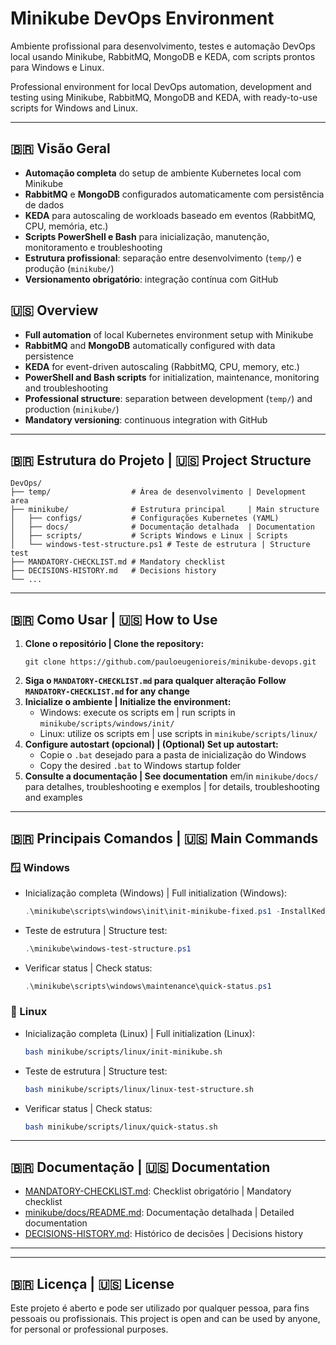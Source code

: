# Minikube DevOps Environment

Ambiente profissional para desenvolvimento, testes e automação DevOps local usando Minikube, RabbitMQ, MongoDB e KEDA, com scripts prontos para Windows e Linux.

Professional environment for local DevOps automation, development and testing using Minikube, RabbitMQ, MongoDB and KEDA, with ready-to-use scripts for Windows and Linux.

---

## 🇧🇷 Visão Geral
- **Automação completa** do setup de ambiente Kubernetes local com Minikube
- **RabbitMQ** e **MongoDB** configurados automaticamente com persistência de dados
- **KEDA** para autoscaling de workloads baseado em eventos (RabbitMQ, CPU, memória, etc.)
- **Scripts PowerShell e Bash** para inicialização, manutenção, monitoramento e troubleshooting
- **Estrutura profissional**: separação entre desenvolvimento (`temp/`) e produção (`minikube/`)
- **Versionamento obrigatório**: integração contínua com GitHub

## 🇺🇸 Overview
- **Full automation** of local Kubernetes environment setup with Minikube
- **RabbitMQ** and **MongoDB** automatically configured with data persistence
- **KEDA** for event-driven autoscaling (RabbitMQ, CPU, memory, etc.)
- **PowerShell and Bash scripts** for initialization, maintenance, monitoring and troubleshooting
- **Professional structure**: separation between development (`temp/`) and production (`minikube/`)
- **Mandatory versioning**: continuous integration with GitHub

---

## 🇧🇷 Estrutura do Projeto | 🇺🇸 Project Structure
```
DevOps/
├── temp/                  # Área de desenvolvimento | Development area
├── minikube/              # Estrutura principal     | Main structure
│   ├── configs/           # Configurações Kubernetes (YAML)
│   ├── docs/              # Documentação detalhada  | Documentation
│   ├── scripts/           # Scripts Windows e Linux | Scripts
│   └── windows-test-structure.ps1 # Teste de estrutura | Structure test
├── MANDATORY-CHECKLIST.md # Mandatory checklist
├── DECISIONS-HISTORY.md   # Decisions history
└── ...
```

---

## 🇧🇷 Como Usar | 🇺🇸 How to Use
1. **Clone o repositório | Clone the repository:**
   ```
   git clone https://github.com/pauloeugenioreis/minikube-devops.git
   ```
2. **Siga o `MANDATORY-CHECKLIST.md` para qualquer alteração**
  **Follow `MANDATORY-CHECKLIST.md` for any change**
3. **Inicialize o ambiente | Initialize the environment:**
   - Windows: execute os scripts em | run scripts in `minikube/scripts/windows/init/`
   - Linux: utilize os scripts em | use scripts in `minikube/scripts/linux/`
4. **Configure autostart (opcional) | (Optional) Set up autostart:**
   - Copie o `.bat` desejado para a pasta de inicialização do Windows
   - Copy the desired `.bat` to Windows startup folder
5. **Consulte a documentação | See documentation** em/in `minikube/docs/` para detalhes, troubleshooting e exemplos | for details, troubleshooting and examples

---


## 🇧🇷 Principais Comandos | 🇺🇸 Main Commands

### 🪟 Windows
- Inicialização completa (Windows) | Full initialization (Windows):
  ```powershell
  .\minikube\scripts\windows\init\init-minikube-fixed.ps1 -InstallKeda
  ```
- Teste de estrutura | Structure test:
  ```powershell
  .\minikube\windows-test-structure.ps1
  ```
- Verificar status | Check status:
  ```powershell
  .\minikube\scripts\windows\maintenance\quick-status.ps1
  ```

### 🐧 Linux
- Inicialização completa (Linux) | Full initialization (Linux):
  ```bash
  bash minikube/scripts/linux/init-minikube.sh
  ```
- Teste de estrutura | Structure test:
  ```bash
  bash minikube/scripts/linux/linux-test-structure.sh
  ```
- Verificar status | Check status:
  ```bash
  bash minikube/scripts/linux/quick-status.sh
  ```

---

## 🇧🇷 Documentação | 🇺🇸 Documentation
- [MANDATORY-CHECKLIST.md](MANDATORY-CHECKLIST.md): Checklist obrigatório | Mandatory checklist
- [minikube/docs/README.md](minikube/docs/README.md): Documentação detalhada | Detailed documentation
- [DECISIONS-HISTORY.md](DECISIONS-HISTORY.md): Histórico de decisões | Decisions history

---



---

## 🇧🇷 Licença | 🇺🇸 License
Este projeto é aberto e pode ser utilizado por qualquer pessoa, para fins pessoais ou profissionais.
This project is open and can be used by anyone, for personal or professional purposes.
